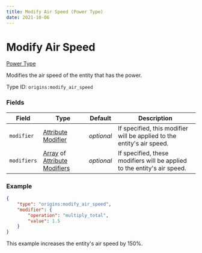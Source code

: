 ```yaml
---
title: Modify Air Speed (Power Type)
date: 2021-10-06
---
```


# Modify Air Speed

[Power Type](../power_types.md)

Modifies the air speed of the entity that has the power.

Type ID: `origins:modify_air_speed`

### Fields

Field | Type | Default | Description
------|------|---------|-------------
`modifier` | [Attribute Modifier](../data_types/attribute_modifier.md) | _optional_ | If specified, this modifier will be applied to the entity's air speed.
`modifiers` | [Array](../data_types/array.md) of [Attribute Modifiers](../data_types/attribute_modifier.md) | _optional_ | If specified, these modifiers will be applied to the entity's air speed.

### Example
```json
{
    "type": "origins:modify_air_speed",
    "modifier": {
        "operation": "multiply_total",
        "value": 1.5
    }
}
```
This example increases the entity's air speed by 150%.